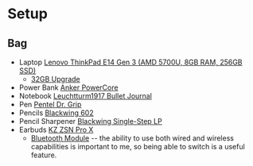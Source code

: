 # Setup

## Bag
- Laptop [Lenovo ThinkPad E14 Gen 3 (AMD 5700U, 8GB RAM, 256GB SSD)](https://www.lenovo.com/us/en/p/laptops/thinkpad/thinkpade/thinkpad-e14-gen-3-(14”-amd)/22tpe14e4a3)
  - [32GB Upgrade](https://www.amazon.com/dp/B07ZLC7VNH)
- Power Bank [Anker PowerCore](https://www.amazon.com/Anker-Charger-PowerCore-Portable-Delivery/dp/B07XRJZXKY)
- Notebook [Leuchtturm1917 Bullet Journal](https://www.jetpens.com/Leuchtturm1917-Bullet-Journal-2nd-Edition-Medium-A5-Blush-Dotted/pd/31393)
- Pen [Pentel Dr. Grip](https://www.jetpens.com/Pilot-Dr.-Grip-G-Spec-Frost-Color-Ballpoint-Pen-0.7-mm-Frost-Pink-Body-Black-Ink/pd/8918)
- Pencils [Blackwing 602](https://www.jetpens.com/Blackwing-602-Pencil-Pack-of-12/pd/8117)
- Pencil Sharpener [Blackwing Single-Step LP](https://www.jetpens.com/Blackwing-One-Step-Long-Point-Pencil-Sharpener-Black/pd/29156)
- Earbuds [KZ ZSN Pro X](https://www.amazon.com/Earphone-Earbuds-Headphones-Compatibility-Computer/dp/B08BC4RFS7)
  - [Bluetooth Module](https://www.amazon.com/Bluetooth-Waterproof-Reduction-Upgrade-ZSNProX/dp/B09292MSTF) -- the ability to use both wired and wireless capabilities is important to me, so being able to switch is a useful feature.
